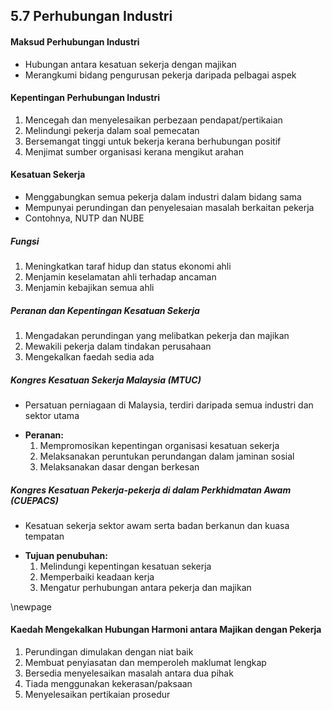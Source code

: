 
## 5.7 Perhubungan Industri

#### Maksud Perhubungan Industri
- Hubungan antara kesatuan sekerja dengan majikan
- Merangkumi bidang pengurusan pekerja daripada pelbagai aspek

#### Kepentingan Perhubungan Industri
1. Mencegah dan menyelesaikan perbezaan pendapat/pertikaian
2. Melindungi pekerja dalam soal pemecatan
3. Bersemangat tinggi untuk bekerja kerana berhubungan positif
4. Menjimat sumber organisasi kerana mengikut arahan

#### Kesatuan Sekerja
- Menggabungkan semua pekerja dalam industri dalam bidang sama
- Mempunyai perundingan dan penyelesaian masalah berkaitan pekerja
- Contohnya, NUTP dan NUBE

##### Fungsi
1. Meningkatkan taraf hidup dan status ekonomi ahli
2. Menjamin keselamatan ahli terhadap ancaman
3. Menjamin kebajikan semua ahli

##### Peranan dan Kepentingan Kesatuan Sekerja
1. Mengadakan perundingan yang melibatkan pekerja dan majikan
2. Mewakili pekerja dalam tindakan perusahaan
3. Mengekalkan faedah sedia ada

##### Kongres Kesatuan Sekerja Malaysia (MTUC)
- Persatuan perniagaan di Malaysia, terdiri daripada semua industri
  dan sektor utama
* **Peranan:**
  1. Mempromosikan kepentingan organisasi kesatuan sekerja
  2. Melaksanakan peruntukan perundangan dalam jaminan sosial
  3. Melaksanakan dasar dengan berkesan

##### Kongres Kesatuan Pekerja-pekerja di dalam Perkhidmatan Awam (CUEPACS)
- Kesatuan sekerja sektor awam serta badan berkanun dan kuasa tempatan
* **Tujuan penubuhan:**
  1. Melindungi kepentingan kesatuan sekerja
  2. Memperbaiki keadaan kerja 
  3. Mengatur perhubungan antara pekerja dan majikan

\newpage
#### Kaedah Mengekalkan Hubungan Harmoni antara Majikan dengan Pekerja
1. Perundingan dimulakan dengan niat baik
2. Membuat penyiasatan dan memperoleh maklumat lengkap
3. Bersedia menyelesaikan masalah antara dua pihak
4. Tiada menggunakan kekerasan/paksaan
5. Menyelesaikan pertikaian prosedur








